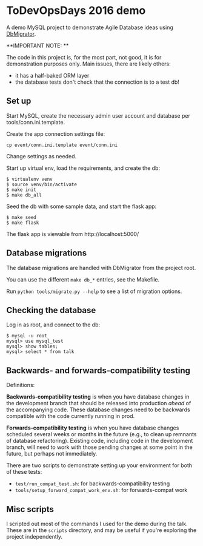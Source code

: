 # ToDevOpsDays 2016 demo

A demo MySQL project to demonstrate Agile Database ideas using
[DbMigrator](https://github.com/jzohrab/DbMigrator).

**IMPORTANT NOTE: **

The code in this project is, for the most part, not good, it is for
demonstration purposes only.  Main issues, there are likely others:

- it has a half-baked ORM layer
- the database tests don't check that the connection is to a test db!


## Set up

Start MySQL, create the necessary admin user account and database
per tools/conn.ini.template.

Create the app connection settings file:

```
cp event/conn.ini.template event/conn.ini
```

Change settings as needed.

Start up virtual env, load the requirements, and create the db:

```
$ virtualenv venv
$ source venv/bin/activate
$ make init
$ make db_all
```

Seed the db with some sample data, and start the flask app:

```
$ make seed
$ make flask
```

The flask app is viewable from http://localhost:5000/

## Database migrations

The database migrations are handled with DbMigrator from the project root.

You can use the different `make db_*` entries, see the Makefile.

Run `python tools/migrate.py --help` to see a list of migration options.


## Checking the database

Log in as root, and connect to the db:

```
$ mysql -u root
mysql> use mysql_test
mysql> show tables;
mysql> select * from talk
```

## Backwards- and forwards-compatibility testing

Definitions:

**Backwards-compatibility testing** is when you have database changes
in the development branch that should be released into production
_ahead_ of the accompanying code.  These database changes need to be
backwards compatible with the code currently running in prod.

**Forwards-compatibility testing** is when you have database changes
scheduled several weeks or months in the future (e.g., to clean up
remnants of database refactoring).  Existing code, including code in
the development branch, will need to work with those pending changes
at some point in the future, but perhaps not immediately.

There are two scripts to demonstrate setting up your environment for
both of these tests:

* `test/run_compat_test.sh`: for backwards-compatibility testing
* `tools/setup_forward_compat_work_env.sh`: for forwards-compat work

## Misc scripts

I scripted out most of the commands I used for the demo during the
talk.  These are in the `scripts` directory, and may be useful if
you're exploring the project independently.